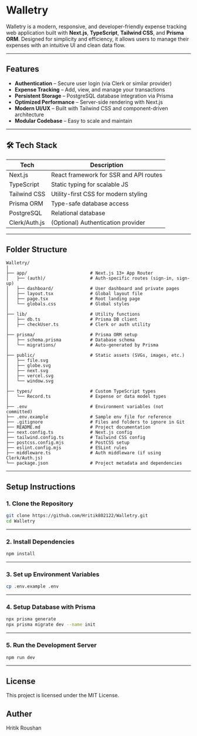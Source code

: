 #  Walletry

Walletry is a modern, responsive, and developer-friendly expense tracking web application built with **Next.js**, **TypeScript**, **Tailwind CSS**, and **Prisma ORM**. Designed for simplicity and efficiency, it allows users to manage their expenses with an intuitive UI and clean data flow.

---

##  Features

-  **Authentication** – Secure user login (via Clerk or similar provider)
-  **Expense Tracking** – Add, view, and manage your transactions
-  **Persistent Storage** – PostgreSQL database integration via Prisma
-  **Optimized Performance** – Server-side rendering with Next.js
-  **Modern UI/UX** – Built with Tailwind CSS and component-driven architecture
-  **Modular Codebase** – Easy to scale and maintain

---

## 🛠️ Tech Stack

| Tech          | Description                              |
|---------------|------------------------------------------|
| Next.js       | React framework for SSR and API routes   |
| TypeScript    | Static typing for scalable JS            |
| Tailwind CSS  | Utility-first CSS for modern styling     |
| Prisma ORM    | Type-safe database access                |
| PostgreSQL    | Relational database                      |
| Clerk/Auth.js | (Optional) Authentication provider       |

---

##  Folder Structure

```
Walletry/
│
├── app/                        # Next.js 13+ App Router
│   ├── (auth)/                 # Auth-specific routes (sign-in, sign-up)
│   ├── dashboard/              # User dashboard and private pages
│   ├── layout.tsx              # Global layout file
│   ├── page.tsx                # Root landing page
│   └── globals.css             # Global styles
│
├── lib/                        # Utility functions
│   ├── db.ts                   # Prisma DB client
│   ├── checkUser.ts            # Clerk or auth utility
│
├── prisma/                     # Prisma ORM setup
│   ├── schema.prisma           # Database schema
│   └── migrations/             # Auto-generated by Prisma
│
├── public/                     # Static assets (SVGs, images, etc.)
│   ├── file.svg
│   ├── globe.svg
│   ├── next.svg
│   ├── vercel.svg
│   └── window.svg
│
├── types/                      # Custom TypeScript types
│   └── Record.ts               # Expense or data model types
│
├── .env                        # Environment variables (not committed)
├── .env.example                # Sample env file for reference
├── .gitignore                  # Files and folders to ignore in Git
├── README.md                   # Project documentation
├── next.config.ts              # Next.js config
├── tailwind.config.ts          # Tailwind CSS config
├── postcss.config.mjs          # PostCSS setup
├── eslint.config.mjs           # ESLint rules
├── middleware.ts               # Auth middleware (if using Clerk/Auth.js)
└── package.json                # Project metadata and dependencies
```
---

##  Setup Instructions

### 1. Clone the Repository

```bash
git clone https://github.com/Hritik802122/Walletry.git
cd Walletry

```
---

### 2. Install Dependencies

```bash
npm install

```
---

### 3. Set up Environment Variables

```bash
cp .env.example .env

```
---

### 4. Setup Database with Prisma

```bash
npx prisma generate
npx prisma migrate dev --name init

```
---

### 5. Run the Development Server

```bash
npm run dev

```
---

## License
This project is licensed under the MIT License.


## Auther

Hritik Roushan
